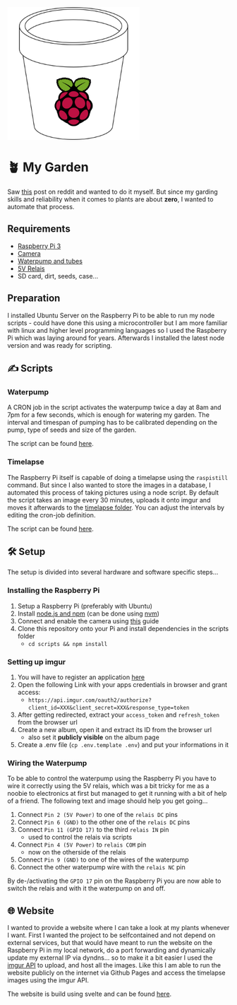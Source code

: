 <img src="assets/logo.png" alt="Garden Logo" width="300" />

# 🪴 My Garden

Saw [this](https://www.reddit.com/r/interestingasfuck/comments/vkuhvk/time_lapse_of_a_pepper/) post on reddit and wanted to do it myself. But since my garding skills and reliability when it comes to plants are about **zero**, I wanted to automate that process.

## Requirements

-   [Raspberry Pi 3](https://www.raspberrypi.com/products/raspberry-pi-3-model-b/)
-   [Camera](https://www.amazon.de/gp/product/B07KSZW251)
-   [Waterpump and tubes](https://www.amazon.de/gp/product/B082PM8L6X)
-   [5V Relais](https://www.amazon.de/WayinTop-Trigger-Optokoppler-Arduino-Raspberry/dp/B07VYX5GK4)
-   SD card, dirt, seeds, case...

## Preparation

I installed Ubuntu Server on the Raspberry Pi to be able to run my node scripts - could have done this using a microcontroller but I am more familiar with linux and higher level programming languages so I used the Raspberry Pi which was laying around for years. Afterwards I installed the latest node version and was ready for scripting.

## ✍️ Scripts

### Waterpump

A CRON job in the script activates the waterpump twice a day at 8am and 7pm for a few seconds, which is enough for watering my garden. The interval and timespan of pumping has to be calibrated depending on the pump, type of seeds and size of the garden.

The script can be found [here](scripts/waterpump.js).

### Timelapse

The Raspberry Pi itself is capable of doing a timelapse using the `raspistill` command. But since I also wanted to store the images in a database, I automated this process of taking pictures using a node script. By default the script takes an image every 30 minutes, uploads it onto imgur and moves it afterwards to the [timelapse folder](/timelapse). You can adjust the intervals by editing the cron-job definition.

The script can be found [here](scripts/timelapse.js).

## 🛠 Setup

The setup is divided into several hardware and software specific steps...

### Installing the Raspberry Pi

1. Setup a Raspberry Pi (preferably with Ubuntu)
2. Install [node.js and npm](https://nodejs.org/en/) (can be done using [nvm](https://github.com/nvm-sh/nvm))
3. Connect and enable the camera using [this](https://www.raspberrypi.com/documentation/accessories/camera.html#re-enabling-the-legacy-stack) guide
4. Clone this repository onto your Pi and install dependencies in the scripts folder
    - `cd scripts && npm install`

### Setting up imgur

1. You will have to register an application [here](https://api.imgur.com/oauth2/addclient)
2. Open the following Link with your apps credentials in browser and grant access:
    - `https://api.imgur.com/oauth2/authorize?client_id=XXX&client_secret=XXX&response_type=token`
3. After getting redirected, extract your `access_token` and `refresh_token` from the browser url
4. Create a new album, open it and extract its ID from the browser url
    - also set it **publicly visible** on the album page
5. Create a .env file (`cp .env.template .env`) and put your informations in it

### Wiring the Waterpump

To be able to control the waterpump using the Raspberry Pi you have to wire it correctly using the 5V relais, which was a bit tricky for me as a noobie to electronics at first but managed to get it running with a bit of help of a friend. The following text and image should help you get going...

1. Connect `Pin 2 (5V Power)` to one of the `relais DC` pins
2. Connect `Pin 6 (GND)` to the other one of the `relais DC` pins
3. Connect `Pin 11 (GPIO 17)` to the third `relais IN` pin
    - used to control the relais via scripts
4. Connect `Pin 4 (5V Power)` to `relais COM` pin
    - now on the otherside of the relais
5. Connect `Pin 9 (GND)` to one of the wires of the waterpump
6. Connect the other waterpump wire with the `relais NC` pin

By de-/activating the `GPIO 17` pin on the Raspberry Pi you are now able to switch the relais and with it the waterpump on and off.

## 🌐 Website

I wanted to provide a website where I can take a look at my plants whenever I want. First I wanted the project to be selfcontained and not depend on external services, but that would have meant to run the website on the Raspberry Pi in my local network, do a port forwarding and dynamically update my external IP via dyndns... so to make it a bit easier I used the [imgur API](https://apidocs.imgur.com/) to upload, and host all the images. Like this I am able to run the website publicly on the internet via Github Pages and access the timelapse images using the imgur API.

The website is build using svelte and can be found [here](https://redii.github.io/garden).
